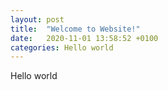 ```yaml
---
layout: post
title:  "Welcome to Website!"
date:   2020-11-01 13:58:52 +0100
categories: Hello world
---
```


Hello world
